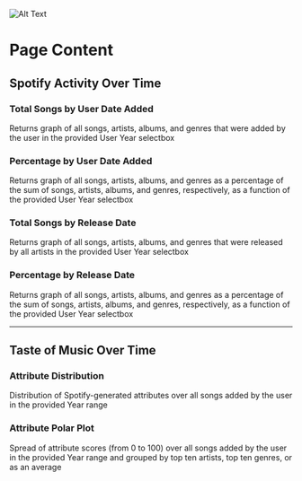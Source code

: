 ![Alt Text](https://media.giphy.com/media/lGnXyvYb85VyTzo6nS/giphy.gif)

# Page Content

## Spotify Activity Over Time

### Total Songs by User Date Added
Returns graph of all songs, artists, albums, and genres that were added by the user in the provided User Year selectbox

### Percentage by User Date Added
Returns graph of all songs, artists, albums, and genres as a percentage of the sum of songs, artists, albums, and genres, respectively, as a function of the provided User Year selectbox

### Total Songs by Release Date
Returns graph of all songs, artists, albums, and genres that were released by all artists in the provided User Year selectbox

### Percentage by Release Date
Returns graph of all songs, artists, albums, and genres as a percentage of the sum of songs, artists, albums, and genres, respectively, as a function of the provided User Year selectbox

---

## Taste of Music Over Time

### Attribute Distribution
Distribution of Spotify-generated attributes over all songs added by the user in the provided Year range

### Attribute Polar Plot
Spread of attribute scores (from 0 to 100) over all songs added by the user in the provided Year range and grouped by top ten artists, top ten genres, or as an average
